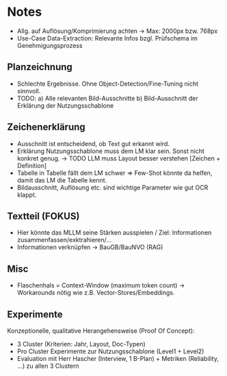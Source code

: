 # Notes

* Allg. auf Auflösung/Komprimierung achten -> Max: 2000px bzw. 768px
* Use-Case Data-Extraction: Relevante Infos bzgl. Prüfschema im Genehmigungsprozess

## Planzeichnung

* Schlechte Ergebnisse. Ohne Object-Detection/Fine-Tuning nicht sinnvoll.
* TODO: a) Alle relevanten Bild-Ausschnitte b) Bild-Ausschnitt der Erklärung der Nutzungsschablone

## Zeichenerklärung

* Ausschnitt ist entscheidend, ob Text gut erkannt wird.
* Erklärung Nutzungsschablone muss dem LM klar sein. Sonst nicht konkret genug. -> TODO LLM muss Layout besser verstehen [Zeichen + Definition]
* Tabelle in Tabelle fällt dem LM schwer => Few-Shot könnte da helfen, damit das LM die Tabelle kennt.
* Bildausschnitt, Auflösung etc. sind wichtige Parameter wie gut OCR klappt.

## Textteil (FOKUS)

* Hier könnte das MLLM seine Stärken ausspielen / Ziel: Informationen zusammenfassen/exktrahieren/...
* Informationen verknüpfen -> BauGB/BauNVO (RAG)

## Misc

* Flaschenhals = Context-Window (maximum token count) -> Workarounds nötig wie z.B. Vector-Stores/Embeddings.

## Experimente

Konzeptionelle, qualitative Herangehensweise (Proof Of Concept):

* 3 Cluster (Kriterien: Jahr, Layout, Doc-Typen)
* Pro Cluster Experimente zur Nutzungsschablone (Level1 + Level2)
* Evaluation mit Herr Hascher (Interview, 1 B-Plan) + Metriken (Reliability, ...) zu allen 3 Clustern
